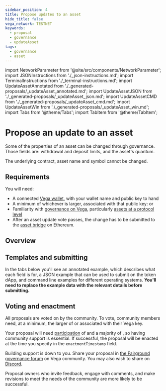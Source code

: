 ```yaml
---
sidebar_position: 4
title: Propose updates to an asset
hide_title: false
vega_network: TESTNET
keywords:
  - proposal
  - governance
  - updateAsset
tags:
  - governance
  - asset
---
```


import NetworkParameter from '@site/src/components/NetworkParameter';
import JSONInstructions from './_json-instructions.md';
import TerminalInstructions from './_terminal-instructions.md';
import UpdateAssetAnnotated from './_generated-proposals/_updateAsset_annotated.md';
import UpdateAssetJSON from './_generated-proposals/_updateAsset_json.md';
import UpdateAssetCMD from './_generated-proposals/_updateAsset_cmd.md';
import UpdateAssetWin from './_generated-proposals/_updateAsset_win.md';
import Tabs from '@theme/Tabs';
import TabItem from '@theme/TabItem';

# Propose an update to an asset

Some of the properties of an asset can be changed through governance. Those fields are: withdrawal and deposit limits, and the asset's quantum.

The underlying contract, asset name and symbol cannot be changed.

## Requirements

You will need:

- A connected [Vega wallet](../../tools/vega-wallet/index.md), with your wallet name and public key to hand
- A minimum of whichever is larger, associated with that public key: <NetworkParameter frontMatter={frontMatter} param="governance.proposal.asset.minProposerBalance" hideName={true} suffix="tokens"/> or <NetworkParameter frontMatter={frontMatter} param="spam.protection.proposal.min.tokens" hideName={true}  formatter="governanceToken" suffix="tokens"/>
- Familiarity with [governance on Vega](../../concepts/vega-protocol.md#governance), particularly [assets at a protocol level](../../concepts/vega-protocol#assettoken-management)
- After an asset update vote passes, the change has to be submitted to the [asset bridge](../../concepts/vega-protocol#assettoken-management) on Ethereum.

## Overview

## Templates and submitting

In the tabs below you'll see an annotated example, which describes what each field is for, a JSON example that can be used to submit on the token dApp, and command line examples for different operating systems. **You'll need to replace the example data with the relevant details before submitting.**

<Tabs groupId="updateAssetProposal">
  <TabItem value="annotated" label="Annotated example">
    <UpdateAssetAnnotated />
  </TabItem>
  <TabItem value="json" label="Token dApp (JSON)">
    <JSONInstructions />
    <UpdateAssetJSON />
  </TabItem>
  <TabItem value="cmd" label="Command line (Linux / OSX)">
    <TerminalInstructions />
    <UpdateAssetCMD />
  </TabItem>
  <TabItem value="win" label="Command line (Windows)">
    <TerminalInstructions />
    <UpdateAssetWin />
  </TabItem>
</Tabs>

## Voting and enactment

All proposals are voted on by the community. To vote, community members need, at a minimum, the larger of <NetworkParameter frontMatter={frontMatter} param="governance.proposal.asset.minVoterBalance" suffix="tokens" hideName={true} formatter="governanceToken" /> or <NetworkParameter frontMatter={frontMatter} formatter="governanceToken" param="spam.protection.voting.min.tokens" suffix="tokens" hideName={true} /> associated with their Vega key.

Your proposal will need [participation](../../concepts/vega-protocol#how-the-outcome-is-calculated) of <NetworkParameter frontMatter={frontMatter} param="governance.proposal.asset.requiredParticipation" formatter="percent" hideName={true} /> and a majority of <NetworkParameter frontMatter={frontMatter} param="governance.proposal.asset.requiredMajority" formatter="percent" hideName={true} />, so having community support is essential. If successful, the proposal will be enacted at the time you specify in the `enactmentTimestamp` field.

Building support is down to you. Share your proposal in [the Fairground governance forum](https://community.vega.xyz/c/fairground-testnet-governance/32) on Vega community. You may also wish to share on [Discord](https://vega.xyz/discord).

Proposal owners who invite feedback, engage with comments, and make revisions to meet the needs of the community are more likely to be successful.
